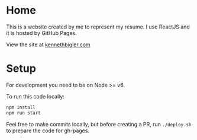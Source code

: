 # Home
This is a website created by me to represent my resume. I use ReactJS and it is hosted by GitHub Pages.

View the site at [kennethbigler.com](http://www.kennethbigler.com/)

# Setup
For development you need to be on Node >= v6.

To run this code locally:

``` bash
npm install
npm run start
```

Feel free to make commits locally, but before creating a PR, run `./deploy.sh` to prepare the code for gh-pages.
